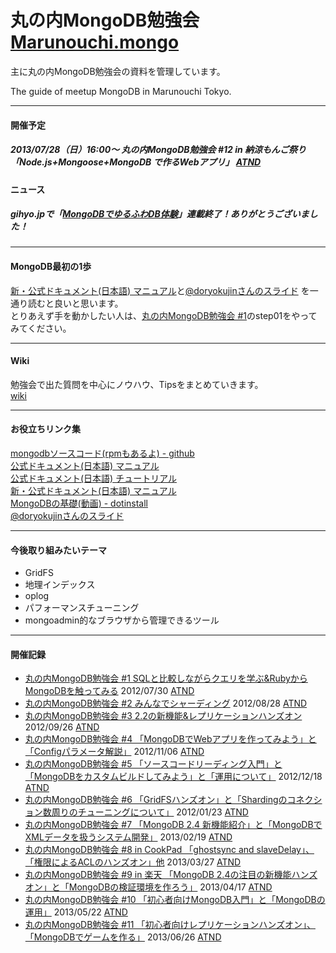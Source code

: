 丸の内MongoDB勉強会 [Marunouchi.mongo](http://syokenz.github.com/marunouchi-mongodb/)
==================

主に丸の内MongoDB勉強会の資料を管理しています。

The guide of meetup MongoDB in Marunouchi Tokyo.

----
#### 開催予定
##### 2013/07/28（日）16:00～ 丸の内MongoDB勉強会 #12 in 納涼もんご祭り 「Node.js+Mongoose+MongoDB で作るWebアプリ」 [ATND](http://atnd.org/events/41167)


#### ニュース
##### gihyo.jpで「[MongoDBでゆるふわDB体験](http://gihyo.jp/dev/serial/01/mongodb)」連載終了！ありがとうございました！

----
#### MongoDB最初の1歩
[新・公式ドキュメント(日本語) マニュアル](http://jp.docs.mongodb.org/manual/)と[@doryokujinさんのスライド](http://www.slideshare.net/doryokujin/)
を一通り読むと良いと思います。  
とりあえず手を動かしたい人は、[丸の内MongoDB勉強会 #1](https://github.com/syokenz/marunouchi-mongodb/tree/master/20120730)のstep01をやってみてください。

----
#### Wiki
勉強会で出た質問を中心にノウハウ、Tipsをまとめていきます。  
[wiki](https://github.com/syokenz/marunouchi-mongodb/wiki)

----
#### お役立ちリンク集
[mongodbソースコード(rpmもあるよ) - github](https://github.com/mongodb/mongo)  
[公式ドキュメント(日本語) マニュアル](http://www.mongodb.org/pages/viewpage.action?pageId=5079208)  
[公式ドキュメント(日本語) チュートリアル](http://www.mongodb.org/pages/viewpage.action?pageId=5079135)  
[新・公式ドキュメント(日本語) マニュアル](http://jp.docs.mongodb.org/manual/)  
[MongoDBの基礎(動画) - dotinstall](http://dotinstall.com/lessons/basic_mongodb)  
[@doryokujinさんのスライド](http://www.slideshare.net/doryokujin/)

----
#### 今後取り組みたいテーマ
* GridFS
* 地理インデックス
* oplog
* パフォーマンスチューニング
* mongoadmin的なブラウザから管理できるツール

----
#### 開催記録
* [丸の内MongoDB勉強会 #1 SQLと比較しながらクエリを学ぶ&RubyからMongoDBを触ってみる](https://github.com/syokenz/marunouchi-mongodb/tree/master/20120730) 2012/07/30 [ATND](http://atnd.org/events/30595)
* [丸の内MongoDB勉強会 #2 みんなでシャーディング](https://github.com/syokenz/marunouchi-mongodb/tree/master/20120828) 2012/08/28 [ATND](http://atnd.org/events/31234)
* [丸の内MongoDB勉強会 #3 2.2の新機能&レプリケーションハンズオン](https://github.com/syokenz/marunouchi-mongodb/tree/master/20120926) 2012/09/26 [ATND](http://atnd.org/events/32249)
* [丸の内MongoDB勉強会 #4 「MongoDBでWebアプリを作ってみよう」と「Configパラメータ解説」](https://github.com/syokenz/marunouchi-mongodb/tree/master/20121106) 2012/11/06 [ATND](http://atnd.org/events/33485)
* [丸の内MongoDB勉強会 #5 「ソースコードリーディング入門」と「MongoDBをカスタムビルドしてみよう」と「運用について」](https://github.com/syokenz/marunouchi-mongodb/tree/master/20121218) 2012/12/18 [ATND](http://atnd.org/events/34392)
* [丸の内MongoDB勉強会 #6 「GridFSハンズオン」と「Shardingのコネクション数周りのチューニングについて」](https://github.com/syokenz/marunouchi-mongodb/tree/master/20130123) 2012/01/23 [ATND](http://atnd.org/events/35409)
* [丸の内MongoDB勉強会 #7 「MongoDB 2.4 新機能紹介」と「MongoDBでXMLデータを扱うシステム開発」](https://github.com/syokenz/marunouchi-mongodb/tree/master/20130219) 2013/02/19 [ATND](http://atnd.org/events/36467)
* [丸の内MongoDB勉強会 #8 in CookPad 「ghostsync and slaveDelay」、「権限によるACLのハンズオン」他](https://github.com/syokenz/marunouchi-mongodb/tree/master/20130327) 2013/03/27 [ATND](http://atnd.org/events/37869)
* [丸の内MongoDB勉強会 #9 in 楽天 「MongoDB 2.4の注目の新機能ハンズオン」と「MongoDBの検証環境を作ろう」](https://github.com/syokenz/marunouchi-mongodb/tree/master/20130417) 2013/04/17 [ATND](http://atnd.org/events/38369)
* [丸の内MongoDB勉強会 #10 「初心者向けMongoDB入門」と「MongoDBの運用」](https://github.com/syokenz/marunouchi-mongodb/tree/master/20130522) 2013/05/22 [ATND](http://atnd.org/events/39093)
* [丸の内MongoDB勉強会 #11 「初心者向けレプリケーションハンズオン」、「MongoDBでゲームを作る」](https://github.com/syokenz/marunouchi-mongodb/tree/master/20130626) 2013/06/26 [ATND](http://atnd.org/events/39988)

